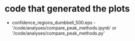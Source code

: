 # code that generated the plots

* confidence_regions_dumbbell_500.eps -
'/code/analyses/compare_peak_methods.ipynb' or '/code/analyses/compare_peak_methods.py' 
